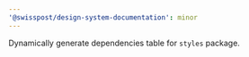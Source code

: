 ```yaml
---
'@swisspost/design-system-documentation': minor
---
```


Dynamically generate dependencies table for `styles` package.
